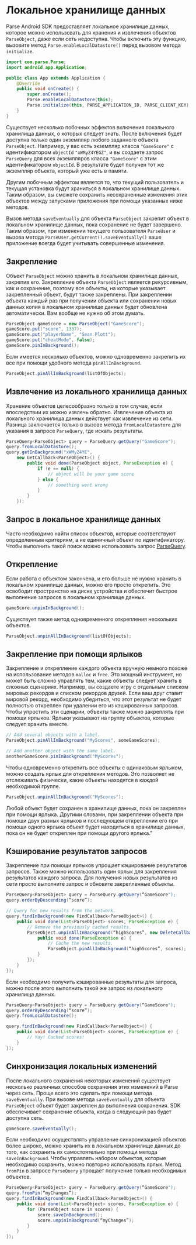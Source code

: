 # Локальное хранилище данных

Parse Android SDK предоставляет локальное хранилище данных, которое можно использовать для хранения и извлечения объектов `ParseObject`, даже если сеть недоступна. Чтобы включить эту функцию, вызовите метод `Parse.enableLocalDatastore()` перед вызовом метода `initialize`.

```java
import com.parse.Parse;
import android.app.Application;

public class App extends Application {
    @Override
    public void onCreate() {
        super.onCreate();
        Parse.enableLocalDatastore(this);
        Parse.initialize(this, PARSE_APPLICATION_ID, PARSE_CLIENT_KEY);
    }
}
```

Существует несколько побочных эффектов включения локального хранилища данных, о которых следует знать. После включения будет доступна только один экземпляр любого заданного объекта `ParseObject`. Например, у вас есть экземпляр класса `"GameScore"` с идентификатором `objectId` `"xWMyZ4YEGZ"`, и вы создаете запрос `ParseQuery` для всех экземпляров класса `"GameScore"` с этим идентификатором `objectId`. В результате будет получен тот же экземпляр объекта, который уже есть в памяти.

Другим побочным эффектом является то, что текущий пользователь и текущая установка будут храниться в локальном хранилище данных. Таким образом, вы сможете сохранить несохраненные изменения этих объектов между запусками приложения при помощи указанных ниже методов.

Вызов метода `saveEventually` для объекта `ParseObject` закрепит объект в локальном хранилище данных, пока сохранение не будет завершено. Таким образом, при изменении текущего пользователя `ParseUser` и вызова метода `ParseUser.getCurrent().saveEventually()` ваше приложение всегда будет учитывать совершенные изменения.

## Закрепление

Объект `ParseObject` можно хранить в локальном хранилище данных, закрепив его. Закрепление объекта `ParseObject` является рекурсивным, как и сохранение, поэтому все объекты, на которые указывает закрепленный объект, будут также закреплены. При закреплении объекта каждый раз при получении объекта или сохранении новых данных копия в локальном хранилище данных будет обновлена автоматически. Вам вообще не нужно об этом думать.

```java
ParseObject gameScore = new ParseObject("GameScore");
gameScore.put("score", 1337);
gameScore.put("playerName", "Sean Plott");
gameScore.put("cheatMode", false);
gameScore.pinInBackground();
```

Если имеется несколько объектов, можно одновременно закрепить их все при помощи удобного метода `pinAllInBackground`.

```java
ParseObject.pinAllInBackground(listOfObjects);
```

## Извлечение из локального хранилища данных

Хранение объектов целесообразно только в том случае, если впоследствии их можно извлечь обратно. Извлечение объекта из локального хранилища данных действует как извлечение из сети. Разница заключается только в вызове метода `fromLocalDatastore` для указания в запросе `ParseQuery`, где искать результаты.

```java
ParseQuery<ParseObject> query = ParseQuery.getQuery("GameScore");
query.fromLocalDatastore();
query.getInBackground("xWMyZ4YE",
    new GetCallback<ParseObject>() {
        public void done(ParseObject object, ParseException e) {
            if (e == null) {
                // object will be your game score
            } else {
                // something went wrong
            }
        }
    });
```

## Запрос в локальное хранилище данных

Часто необходимо найти список объектов, которые соответствуют определенным критериям, а не единичный объект по идентификатору. Чтобы выполнить такой поиск можно использовать запрос [ParseQuery](#queries).

## Открепление

Если работа с объектом закончена, и его больше не нужно хранить в локальном хранилище данных, можно его просто открепить. Это освободит пространство на диске устройства и обеспечит быстрое выполнение запросов в локальном хранилище данных.

```java
gameScore.unpinInBackground();
```

Существует также метод одновременного открепления нескольких объектов.

```java
ParseObject.unpinAllInBackground(listOfObjects);
```

## Закрепление при помощи ярлыков

Закрепление и открепление каждого объекта вручную немного похоже на использование методов `malloc` и `free`. Это мощный инструмент, но может быть сложно управлять тем, какие объекты следует хранить в сложных сценариях. Например, вы создаете игру с отдельным списком мировых рекордов и списком рекордов друзей. Если ваш друг ставит мировой рекорд, необходимо убедиться, что этот результат не будет полностью откреплен при удалении его из кэшированных запросов. Чтобы упростить эти сценарии, объекты также можно закреплять при помощи ярлыков. Ярлыки указывают на группу объектов, которые следует хранить вместе.

```java
// Add several objects with a label.
ParseObject.pinAllInBackground("MyScores", someGameScores);

// Add another object with the same label.
anotherGameScore.pinInBackground("MyScores");
```

Чтобы одновременно открепить все объекты с одинаковым ярлыком, можно создать ярлык для открепления методов. Это позволяет не отслеживать физически, какие объекты находятся в каждой необходимой группе.

```java
ParseObject.unpinAllInBackground("MyScores");
```

Любой объект будет сохранен в хранилище данных, пока он закреплен при помощи ярлыка. Другими словами, при закреплении объекта при помощи двух разных ярлыков и последующем откреплении его при помощи одного ярлыка объект будет находиться в хранилище данных, пока он не будет откреплен при помощи другого ярлыка."

## Кэширование результатов запросов

Закрепление при помощи ярлыков упрощает кэширование результатов запросов. Также можно использовать один ярлык для закрепления результатов каждого запроса. Для получения новых результатов из сети просто выполните запрос и обновите закрепленные объекты.

```java
ParseQuery<ParseObject> query = ParseQuery.getQuery(“GameScore");
query.orderByDescending(“score”);

// Query for new results from the network.
query.findInBackground(new FindCallback<ParseObject>() {
    public void done(List<ParseObject> scores, ParseException e) {
        // Remove the previously cached results.
        ParseObject.unpinAllInBackground(“highScores”, new DeleteCallback() {
            public void done(ParseException e) {
                // Cache the new results.
                ParseObject.pinAllInBackground(“highScores”, scores);
            }
        });
    }
});
```

Если необходимо получить кэшированные результаты для запроса, можно после этого выполнить такой же запрос из локального хранилища данных.

```java
ParseQuery<ParseObject> query = ParseQuery.getQuery(“GameScore");
query.orderByDescending(“score”);
query.fromLocalDatastore();

query.findInBackground(new FindCallback<ParseObject>() {
    public void done(List<ParseObject> scores, ParseException e) {
        // Yay! Cached scores!
    }
});
```

## Синхронизация локальных изменений

После локального сохранения некоторых изменений существует несколько различных способов сохранения этих изменений в Parse через сеть. Проще всего это сделать при помощи метода `saveEventually`. При вызове метода `saveEventually` для объекта `ParseObject` объект будет закреплен до выполнения сохранения. SDK обеспечивает сохранение объекта, когда в следующий раз будет доступна сеть.

```java
gameScore.saveEventually();
```

Если необходимо осуществлять управление синхронизацией объектов более широко, можно хранить их в локальном хранилище данных до того, как сохранить их самостоятельно при помощи метода `saveInBackground`. Чтобы управлять набором объектов, которые необходимо сохранить, можно повторно использовать ярлык. Метод `fromPin` в запросе `ParseQuery` упрощает получение только необходимых объектов.

```java
ParseQuery<ParseObject> query = ParseQuery.getQuery(“GameScore");
query.fromPin(“myChanges”);
query.findInBackground(new FindCallback<ParseObject>() {
    public void done(List<ParseObject> scores, ParseException e) {
        for (ParseObject score in scores) {
            score.saveInBackground();
            score.unpinInBackground(“myChanges”);
        }
    }
});
```
